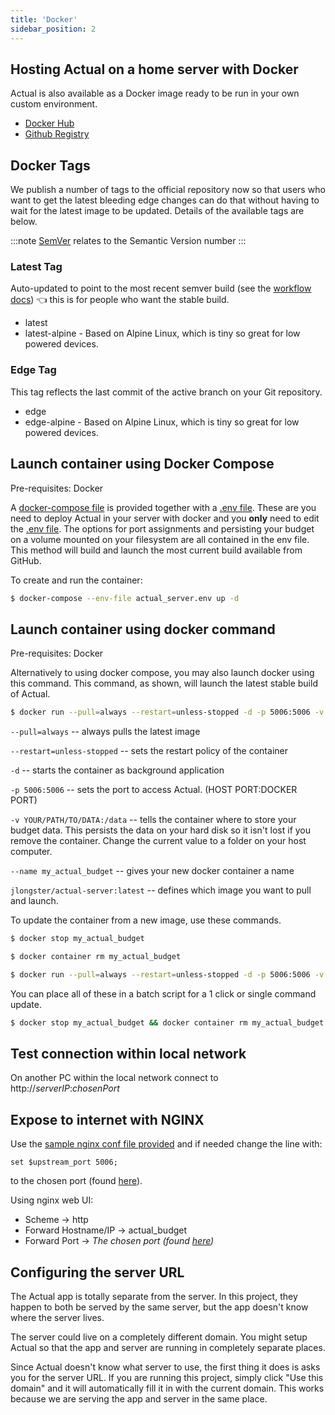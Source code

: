 ```yaml
---
title: 'Docker'
sidebar_position: 2
---
```


## Hosting Actual on a home server with Docker

Actual is also available as a Docker image ready to be run in your own custom environment.

* [Docker Hub](https://hub.docker.com/r/jlongster)
* [Github Registry](https://ghcr.io/actualbudget/actual-server)

## Docker Tags

We publish a number of tags to the official repository now so that users who want to get the latest bleeding edge changes can do that without having to wait for the latest image to be updated. Details of the available tags are below. 

:::note
[SemVer](https://github.com/semver/semver/blob/master/semver.md) relates to the Semantic Version number
:::

### Latest Tag

Auto-updated to point to the most recent semver build (see the [workflow docs](https://github.com/marketplace/actions/docker-metadata-action#typeedge)) 👈 this is for people who want the stable build.

* latest
* latest-alpine - Based on Alpine Linux, which is tiny so great for low powered devices.
  
### Edge Tag

This tag reflects the last commit of the active branch on your Git repository.

* edge 
* edge-alpine - Based on Alpine Linux, which is tiny so great for low powered devices.

## Launch container using Docker Compose

Pre-requisites:  Docker

A [docker-compose file](https://github.com/actualbudget/actual-server/raw/master/docker-compose.yml) is provided together with a [.env
file](https://github.com/actualbudget/actual-server/raw/14eb9e969ac3aa878aa098736c34d7761d3c88f7/actual_server.env).
These are you need to deploy Actual in your server with docker and you **only** need to edit the
[.env
file](https://github.com/actualbudget/actual-server/raw/14eb9e969ac3aa878aa098736c34d7761d3c88f7/actual_server.env).
The options for port assignments and persisting your budget on a volume mounted on your filesystem are all contained in the env file.  This method will build and launch the most current build available from GitHub.


To create and run the container:

```bash
$ docker-compose --env-file actual_server.env up -d
```

## Launch container using docker command

Pre-requisites:  Docker

Alternatively to using docker compose, you may also launch docker using this command.  This command, as shown, will launch the latest stable build of Actual.

```bash
$ docker run --pull=always --restart=unless-stopped -d -p 5006:5006 -v YOUR/PATH/TO/DATA:/data --name my_actual_budget jlongster/actual-server:latest
```

`--pull=always` -- always pulls the latest image

`--restart=unless-stopped` -- sets the restart policy of the container

`-d` -- starts the container as background application

`-p 5006:5006` -- sets the port to access Actual.  (HOST PORT:DOCKER PORT)

`-v YOUR/PATH/TO/DATA:/data` -- tells the container where to store your budget data.  This persists the data on your hard disk so it isn't lost if you remove the container.  Change the current value to a folder on your host computer.

`--name my_actual_budget` -- gives your new docker container a name

`jlongster/actual-server:latest` -- defines which image you want to pull and launch.

To update the container from a new image, use these commands.

```bash
$ docker stop my_actual_budget
```

```bash
$ docker container rm my_actual_budget
```

```bash
$ docker run --pull=always --restart=unless-stopped -d -p 5006:5006 -v YOUR/PATH/TO/DATA:/data --name my_actual_budget jlongster/actual-server:latest
```  

You can place all of these in a batch script for a 1 click or single command update.

```bash
$ docker stop my_actual_budget && docker container rm my_actual_budget && docker run --pull=always --restart=unless-stopped -d -p 5006:5006 -v YOUR/PATH/TO/DATA:/data --name my_actual_budget jlongster/actual-server:latest
```


## Test connection within local network

On another PC within the local network connect to http://*serverIP*:*chosenPort*

## Expose to internet with NGINX

Use the [sample nginx conf file provided](https://github.com/actualbudget/actual-server/raw/14eb9e969ac3aa878aa098736c34d7761d3c88f7/actual.subdomain.conf.sample) and if needed change the
line with:
```text
set $upstream_port 5006;
```
to the chosen port (found [here](https://github.com/actualbudget/actual-server/raw/14eb9e969ac3aa878aa098736c34d7761d3c88f7/actual_server.env)).

Using nginx web UI:
* Scheme -> http
* Forward Hostname/IP -> actual_budget
* Forward Port -> *The chosen port (found [here](https://github.com/actualbudget/actual-server/raw/14eb9e969ac3aa878aa098736c34d7761d3c88f7/actual_server.env))*

## Configuring the server URL

The Actual app is totally separate from the server. In this project, they happen to both be served
by the same server, but the app doesn't know where the server lives.

The server could live on a completely different domain. You might setup Actual so that the app and
server are running in completely separate places.

Since Actual doesn't know what server to use, the first thing it does is asks you for the server
URL. If you are running this project, simply click "Use this domain" and it will automatically fill
it in with the current domain. This works because we are serving the app and server in the same
place.
